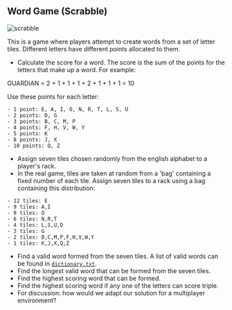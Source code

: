 Word Game (Scrabble)
--------------------
![scrabble](https://www.word-grabber.com/3/m/2012/02/scrabble-rack-with-tiles.jpg)

This is a game where players attempt to create words from a set of letter tiles.  Different letters have different points allocated to them.

* Calculate the score for a word. The score is the sum of the points for the letters that make up a word. For example:

GUARDIAN = 2 + 1 + 1 + 1 + 2 + 1 + 1 + 1 = 10

Use these points for each letter:

```
- 1 point: E, A, I, O, N, R, T, L, S, U
- 2 points: D, G
- 3 points: B, C, M, P
- 4 points: F, H, V, W, Y
- 5 points: K
- 8 points: J, X
- 10 points: Q, Z
```

* Assign seven tiles chosen randomly from the english alphabet to a player's rack.
* In the real game, tiles are taken at random from a 'bag' containing a fixed number of each tile. Assign seven tiles to a rack using a bag containing this distribution:

```
- 12 tiles: E
- 9 tiles: A,I
- 8 tiles: O
- 6 tiles: N,R,T
- 4 tiles: L,S,U,D
- 3 tiles: G
- 2 tiles: B,C,M,P,F,H,V,W,Y
- 1 tiles: K,J,X,Q,Z
```

* Find a valid word formed from the seven tiles. A list of valid words can be found in [`dictionary.txt`](./dictionary.txt).
* Find the longest valid word that can be formed from the seven tiles.
* Find the highest scoring word that can be formed.
* Find the highest scoring word if any one of the letters can score triple.
* For discussion: how would we adapt our solution for a multiplayer environment?

